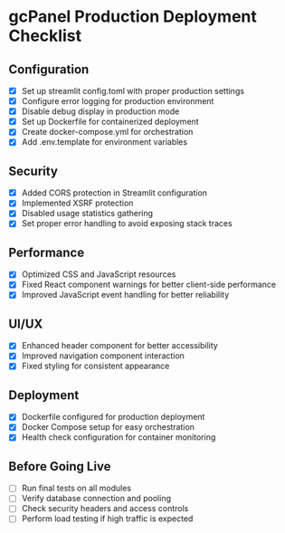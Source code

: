 # gcPanel Production Deployment Checklist

## Configuration
- [x] Set up streamlit config.toml with proper production settings
- [x] Configure error logging for production environment
- [x] Disable debug display in production mode
- [x] Set up Dockerfile for containerized deployment
- [x] Create docker-compose.yml for orchestration
- [x] Add .env.template for environment variables

## Security
- [x] Added CORS protection in Streamlit configuration
- [x] Implemented XSRF protection
- [x] Disabled usage statistics gathering
- [x] Set proper error handling to avoid exposing stack traces

## Performance
- [x] Optimized CSS and JavaScript resources
- [x] Fixed React component warnings for better client-side performance
- [x] Improved JavaScript event handling for better reliability

## UI/UX
- [x] Enhanced header component for better accessibility
- [x] Improved navigation component interaction
- [x] Fixed styling for consistent appearance

## Deployment
- [x] Dockerfile configured for production deployment
- [x] Docker Compose setup for easy orchestration
- [x] Health check configuration for container monitoring

## Before Going Live
- [ ] Run final tests on all modules
- [ ] Verify database connection and pooling
- [ ] Check security headers and access controls
- [ ] Perform load testing if high traffic is expected
